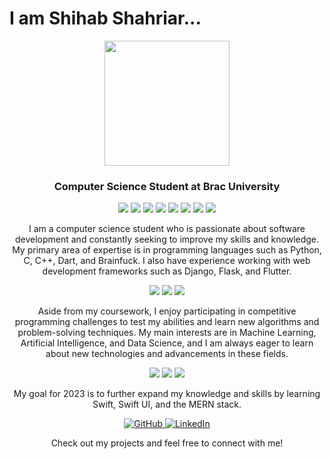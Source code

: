 # I am Shihab Shahriar... 

<p align="center">
  <img src="https://raw.githubusercontent.com/shihabshahrier/thinking-developer-vector/master/thinking-developer.svg" width="200"/>
</p>

<h3 align="center">Computer Science Student at Brac University</h3>

<p align="center">
  <img src="https://img.shields.io/badge/-Python-brightgreen?style=flat-square&logo=Python&logoColor=white" />
  <img src="https://img.shields.io/badge/-C-brightgreen?style=flat-square&logo=C&logoColor=white" />
  <img src="https://img.shields.io/badge/-C++-brightgreen?style=flat-square&logo=C%2B%2B&logoColor=white" />
  <img src="https://img.shields.io/badge/-Dart-brightgreen?style=flat-square&logo=Dart&logoColor=white" />
  <img src="https://img.shields.io/badge/-Brainfuck-brightgreen?style=flat-square&logo=Brainfuck&logoColor=white" />
  <img src="https://img.shields.io/badge/-Django-brightgreen?style=flat-square&logo=Django&logoColor=white" />
  <img src="https://img.shields.io/badge/-Flask-brightgreen?style=flat-square&logo=Flask&logoColor=white" />
  <img src="https://img.shields.io/badge/-Flutter-brightgreen?style=flat-square&logo=Flutter&logoColor=white" />
</p>

<p align="center">
  I am a computer science student who is passionate about software development and constantly seeking to improve my skills and knowledge. My primary area of expertise is in programming languages such as Python, C, C++, Dart, and Brainfuck. I also have experience working with web development frameworks such as Django, Flask, and Flutter.
</p>

<p align="center">
  <img src="https://img.shields.io/badge/-Machine%20Learning-orange?style=flat-square&logo=Machine%20Learning&logoColor=white" />
  <img src="https://img.shields.io/badge/-Artificial%20Intelligence-orange?style=flat-square&logo=Artificial%20Intelligence&logoColor=white" />
  <img src="https://img.shields.io/badge/-Data%20Science-orange?style=flat-square&logo=Data%20Science&logoColor=white" />
</p>

<p align="center">
  Aside from my coursework, I enjoy participating in competitive programming challenges to test my abilities and learn new algorithms and problem-solving techniques. My main interests are in Machine Learning, Artificial Intelligence, and Data Science, and I am always eager to learn about new technologies and advancements in these fields.
</p>

<p align="center">
  <img src="https://img.shields.io/badge/-Swift-blue?style=flat-square&logo=Swift&logoColor=white" />
  <img src="https://img.shields.io/badge/-Swift%20UI-blue?style=flat-square&logo=Swift%20UI&logoColor=white" />
  <img src="https://img.shields.io/badge/-MERN%20Stack-blue?style=flat-square&logo=MERN&logoColor=white" />
</p>

<p align="center">
  My goal for 2023 is to further expand my knowledge and skills by learning Swift, Swift UI, and the MERN stack.
</p>

<p align="center">
  <a href="https://github.com/shihabshahrier" target="_blank">
    <img src="https://img.shields.io/badge/GitHub-%2312100E.svg?&style=flat-square&logo=github&logoColor=white" alt="GitHub" />
  </a>
  <a href="https://linkedin.com/in/shihabshahrier/" target="_blank">
    <img src="https://img.shields.io/badge/LinkedIn-%230077B5.svg?&style=flat-square&logo=linkedin&logoColor=white" alt="LinkedIn" />
  </a>
</p>

<p align="center">
  Check out my projects and feel free to connect with me!
</p>
